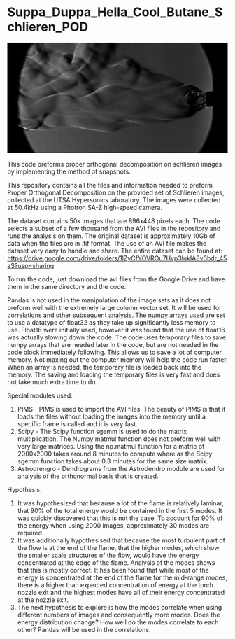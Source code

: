 # Suppa_Duppa_Hella_Cool_Butane_Schlieren_POD
![Alt text](/C001H001S0001000001.png?raw=true "Title")

This code preforms proper orthogonal decomposition on schlieren images by implementing the method of snapshots.

This repository contains all the files and information needed to preform Proper Orthogonal Decomposition on the provided set of Schlieren images, collected at the UTSA Hypersonics laboratory. The images were collected at 50.4kHz using a Photron SA-Z high-speed camera. 

The dataset contains 50k images that are 896x448 pixels each. The code selects a subset of a few thousand from the AVI files in the repository and runs the analysis on them. The original dataset is approximately 10Gb of data when the files are in .tif format. The use of an AVI file makes the dataset very easy to handle and share. The entire dataset can be found at:
https://drive.google.com/drive/folders/1lZyCfYOVROu7Hvp3lukIA8v6bdr_45zS?usp=sharing

To run the code, just download the avi files from the Google Drive and have them in the same directory and the code.

Pandas is not used in the manipulation of the image sets as it does not preform well with the extremely large column vector set. It will be used for correlations and other subsequent analysis. The numpy arrays used are set to use a datatype of float32 as they take up significantly less memory to use. Float16 were initially used, however it was found that the use of float16 was actually slowing down the code. The code uses temporary files to save numpy arrays that are needed later in the code, but are not needed in the code block immediately  following. This allows us to save a lot of computer memory. Not maxing out the computer memory will help the code run faster. When an array is needed, the temporary file is loaded back into the memory. The saving and loading the temporary files is very fast and does not take much extra time to do.

Special modules used:
  1. PIMS - PIMS is used to import the AVI files. The beauty of PIMS is that it loads the files without loading the images into the memory until a specific frame is called and it is      very fast.
  2. Scipy - The Scipy function sgemm is used to do the matrix multiplication. The Numpy matmul function does not preform well with very large matrices. Using the np.matmul function      for a matric of 2000x2000 takes around 8 minutes to compute where as the Scipy sgemm function  takes about 0.3 minutes for the same size matrix.
  3. Astrodrengro - Dendrograms from the Astrodendro module are used for analysis of the orthonormal basis that is created.

Hypothesis:
  1. It was hypothesized that because a lot of the flame is relatively laminar, that 90% of the total energy would be contained in the first 5 modes. It was quickly discovered that        this is not the case. To account for 90% of the energy when using 2000 images, approximately 30 modes are required.
  2. It was additionally hypothesised that because the most turbulent part of the flow is at the end of the flame, that the higher modes, which show the smaller scale structures of        the flow, would have the energy concentrated at the edge of the flame. Analysis of the modes shows that this is mostly correct. It has been found that while most of the energy        is concentrated at the end of the flame for the mid-range modes, there is a higher than expected concentration of energy at the torch nozzle exit and the highest modes have all      of their energy concentrated at the nozzle exit.
  3. The next hypothesis to explore is how the modes correlate when using different numbers of images and consequently more modes. Does the energy distribution change? How well do        the modes correlate to each other? Pandas will be used in the correlations.
